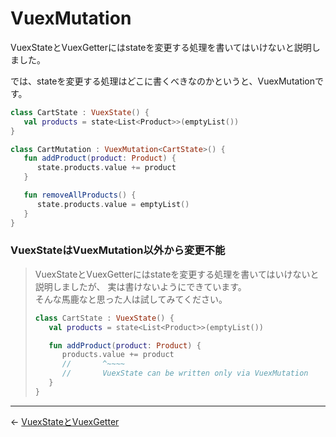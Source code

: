 
VuexMutation
================================================================================

VuexStateとVuexGetterにはstateを変更する処理を書いてはいけないと説明しました。

では、stateを変更する処理はどこに書くべきなのかというと、VuexMutationです。

```kotlin
class CartState : VuexState() {
   val products = state<List<Product>>(emptyList())
}

class CartMutation : VuexMutation<CartState>() {
   fun addProduct(product: Product) {
      state.products.value += product
   }

   fun removeAllProducts() {
      state.products.value = emptyList()
   }
}
```


### VuexStateはVuexMutation以外から変更不能

> VuexStateとVuexGetterにはstateを変更する処理を書いてはいけないと説明しましたが、
> 実は書けないようにできています。  
> そんな馬鹿なと思った人は試してみてください。
> ```kotlin
> class CartState : VuexState() {
>    val products = state<List<Product>>(emptyList())
>
>    fun addProduct(product: Product) {
>       products.value += product
>       //       ^~~~~
>       //       VuexState can be written only via VuexMutation
>    }
> }
> ```


* * * * * * * * * * * * * * * * * * * * * * * * * * * * * * * * * * * * * * * *

← [VuexStateとVuexGetter](VuexStates-and-VuexGetters.md)

